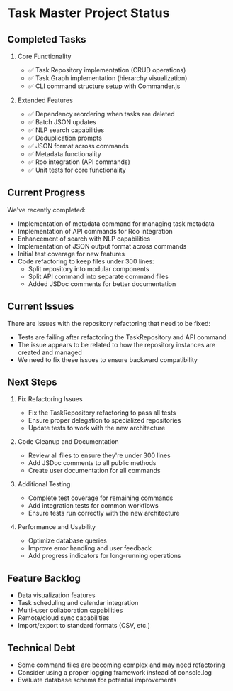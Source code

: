 # Task Master Project Status

## Completed Tasks

1. Core Functionality
   - ✅ Task Repository implementation (CRUD operations)
   - ✅ Task Graph implementation (hierarchy visualization)
   - ✅ CLI command structure setup with Commander.js

2. Extended Features
   - ✅ Dependency reordering when tasks are deleted
   - ✅ Batch JSON updates
   - ✅ NLP search capabilities
   - ✅ Deduplication prompts
   - ✅ JSON format across commands
   - ✅ Metadata functionality
   - ✅ Roo integration (API commands)
   - ✅ Unit tests for core functionality

## Current Progress

We've recently completed:
- Implementation of metadata command for managing task metadata
- Implementation of API commands for Roo integration
- Enhancement of search with NLP capabilities
- Implementation of JSON output format across commands
- Initial test coverage for new features
- Code refactoring to keep files under 300 lines:
  - Split repository into modular components
  - Split API command into separate command files
  - Added JSDoc comments for better documentation

## Current Issues

There are issues with the repository refactoring that need to be fixed:
- Tests are failing after refactoring the TaskRepository and API command
- The issue appears to be related to how the repository instances are created and managed
- We need to fix these issues to ensure backward compatibility

## Next Steps

1. Fix Refactoring Issues
   - Fix the TaskRepository refactoring to pass all tests
   - Ensure proper delegation to specialized repositories
   - Update tests to work with the new architecture

2. Code Cleanup and Documentation
   - Review all files to ensure they're under 300 lines
   - Add JSDoc comments to all public methods
   - Create user documentation for all commands

3. Additional Testing
   - Complete test coverage for remaining commands
   - Add integration tests for common workflows
   - Ensure tests run correctly with the new architecture

4. Performance and Usability
   - Optimize database queries
   - Improve error handling and user feedback
   - Add progress indicators for long-running operations

## Feature Backlog

- Data visualization features
- Task scheduling and calendar integration
- Multi-user collaboration capabilities
- Remote/cloud sync capabilities
- Import/export to standard formats (CSV, etc.)

## Technical Debt

- Some command files are becoming complex and may need refactoring
- Consider using a proper logging framework instead of console.log
- Evaluate database schema for potential improvements